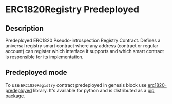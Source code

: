 # ERC1820Registry Predeployed

## Description

Predeployed ERC1820 Pseudo-introspection Registry Contract. Defines a universal registry smart contract where any address (contract or regular account) can register which interface it supports and which smart contract is responsible for its implementation.

## Predeployed mode

To use `ERC1820Registry` contract predeployed in genesis block use [erc1820-predeployed](predeployed/README.md) library. It's available for python and is distributed as a [pip package](https://pypi.org/project/erc1820-predeployed).
